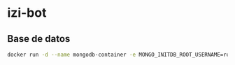 # izi-bot
## Base de datos
```sh
docker run -d --name mongodb-container -e MONGO_INITDB_ROOT_USERNAME=root -e MONGO_INITDB_ROOT_PASSWORD=root -p 27017:27017 mongo:latest
```